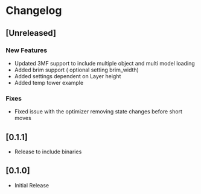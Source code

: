 # Changelog



## [Unreleased]
### New Features
- Updated 3MF support to include multiple object and multi model loading
- Added brim support ( optional setting brim_width)
- Added settings dependent on Layer height
- Added temp tower example

### Fixes
- Fixed issue with the optimizer removing state changes before short moves

## [0.1.1]
- Release to include binaries 

## [0.1.0]
- Initial Release